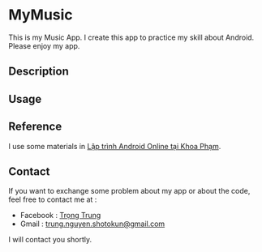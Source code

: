 # MyMusic
This is my Music App. I create this app to practice my skill about Android. Please enjoy my app. 
## Description
## Usage
## Reference
I use some materials in [Lập trình Android Online tại Khoa Phạm](https://www.youtube.com/channel/UCX1g7Ciyjv6pFeX7EhvX4sQ).
## Contact 
If you want to exchange some problem about my app or about the code, feel free to contact me at :
- Facebook : [Trọng Trung](https://www.facebook.com/TrungShotokun)
- Gmail : trung.nguyen.shotokun@gmail.com

I will contact you shortly.
